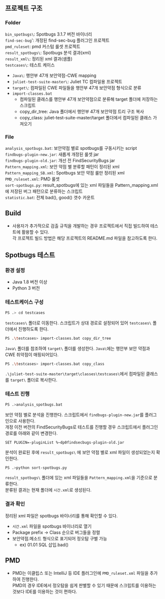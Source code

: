 ## 프로젝트 구조

### Folder
`bin_spotbugs\`: Spotbugs 3.1.7 버전 바이너리  
`find-sec-bug`': 개정된 find-sec-bug 플러그인 프로젝트  
`pmd_ruleset`: pmd 커스텀 룰셋 프로젝트  
`result_spotbugs\`: Spotbugs 분석 결과(xml)  
`result_xml\`: 정리된 xml 결과(샘플)  
`testcases\`: 테스트 케이스  
- `Java\`: 행안부 47개 보안약점-CWE mapping
- `juliet-test-suite-master\`: Juliet TC 컴파일용 프로젝트
- `target\`: 컴파일된 CWE 파일들을 행안부 47개 보안약점 형식으로 분류
- `import-classes.bat`
	- 컴파일된 클래스를 행안부 47개 보안약점으로 분류해 target 폴더에 저장하는 스크립트
	- copy_dir_tree: Java 폴더에서 행안부 47개 보안약점 트리 구조 복사
	- copy_class: juliet-test-suite-master/target 폴더에서 컴파일된 클래스 가져오기

### File
`analysis_spotbugs.bat`: 보안약점 별로 spotbugs를 구동시키는 script  
`findbugs-plugin-new.jar`: 새롭게 개정된 룰셋 jar  
`findbugs-plugin-old.jar`: 개선 전 FindSecurityBugs jar  
`Pattern_mapping.xml`: 보안 약점 별 분류할 패턴이 정리된 xml  
`Pattern_mapping_SB.xml`: Spotbugs 보안 약점 룰만 정리된 xml  
`PMD_ruleset.xml`: PMD 룰셋  
`sort-spotbugs.py`: result_spotbugs에 있는 xml 파일들을 Pattern_mapping.xml에 저장된 버그 패턴으로 분류하는 스크립트  
`statistic.bat`: 전체 bad(), good() 갯수 카운트  

## Build

- 사용자가 추가적으로 검출 규칙을 개발하는 경우 프로젝트에서 직접 빌드하여 테스트에 활용할 수 있다.  
각 프로젝트 빌드 방법은 해당 프로젝트의 README.md 파일을 참고하도록 한다.

## Spotbugs 테스트

### 환경 설정
- Java 1.8 버전 이상  
- Python 3 버전  

### 테스트케이스 구성

```sh
PS .> cd testcases
```

`testcases\` 폴더로 이동한다. 스크립트가 상대 경로로 설정되어 있어 `testcases\` 폴더에서 진행하도록 한다.   

```sh
PS .\testcases> import-classes.bat copy_dir_tree
```
`Java\` 폴더를 참조하여 `target\` 폴더를 생성한다. `Java\`에는 행안부 보안 약점과 CWE 취약점이 매핑되어있다.  

```sh
PS .\testcases> import-classes.bat copy_class
```
`.\juliet-test-suite-master\target\classes\testcases\`에서 컴파일된 클래스를 `target\` 폴더로 복사한다.  

### 테스트 진행

```sh
PS .>analysis_spotbugs.bat
```
보안 약점 별로 분석을 진행한다. 스크립트에서 `findbugs-plugin-new.jar`를 플러그인으로 사용한다.  
개정 이전 버전의 FindSecurityBugs로 테스트를 진행할 경우 스크립트에서 플러그인 경로를 아래와 같이 변경한다.  
```
SET PLUGIN=-pluginList %~dp0findsecbugs-plugin-old.jar
```
분석이 완료된 후에 `result_spotbugs\` 에 보안 약점 별로 xml 파일이 생성되었는지 확인한다.  

```sh
PS .>python sort-spotbugs.py
```
`result_spotbugs\` 폴더에 있는 xml 파일들을 `Pattern_mapping.xml`을 기준으로 분류한다.  
분류된 결과는 현재 폴더에 `시간.xml`로 생성된다.  

### 결과 확인
정리된 xml 파일은 spotbugs 바이너리를 통해 확인할 수 있다.
- `시간.xml` 파일을 spotbugs 바이너리로 열기  
- Package prefix -> Class 순으로 버그들을 정렬
- 보안약점.메소드 형식으로 표기되어 정오탐 구별 가능
	- ex) 01.01 SQL 삽입.bad()

## PMD 

- PMD는 이클립스 또는 IntelliJ 등 IDE 플러그인에 `PMD_ruleset.xml` 파일을 추가하여 진행한다.  
PMD의 경우 IDE에서 정오탐을 쉽게 판별할 수 있기 때문에 스크립트를 이용하는 것보다 IDE를 이용하는 것이 편하다.
